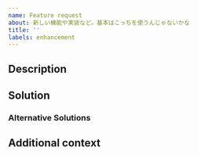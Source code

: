 ```yaml
---
name: Feature request
about: 新しい機能や実装など。基本はこっちを使うんじゃないかな
title: ''
labels: enhancement
---
```


<!--これはテンプレートです! これ相当の情報があると良いですが、これに従うことは必須ではありません-->

## Description
<!-- 新機能や提案の内容,解決したい問題を簡潔に -->

## Solution
<!-- どんなふうに解決する? 箇条書きで! これからIssueで議論するならそう書けばOK -->

### Alternative Solutions
<!-- 他に考えた手法、ダメな理由などあれば -->

## Additional context
<!-- 追加情報あれば -->
